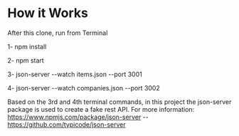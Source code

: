 <h1> How it Works </h1>

After this clone, run from Terminal

1- npm install

2- npm start

3- json-server --watch items.json --port 3001

4- json-server --watch companies.json --port 3002

Based on the 3rd and 4th terminal commands, in this project the json-server package is used to create a fake rest API. For more information: https://www.npmjs.com/package/json-server -- https://github.com/typicode/json-server
